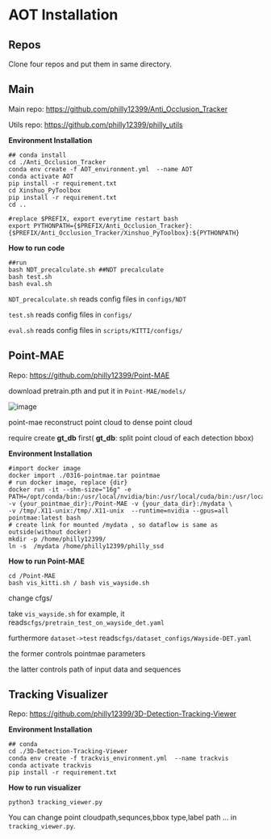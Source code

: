 # AOT Installation

## Repos
Clone four repos and put them in same directory.

## Main
Main repo: https://github.com/philly12399/Anti_Occlusion_Tracker

Utils repo: https://github.com/philly12399/philly_utils

**Environment Installation**
```
## conda install
cd ./Anti_Occlusion_Tracker
conda env create -f AOT_environment.yml  --name AOT
conda activate AOT
pip install -r requirement.txt
cd Xinshuo_PyToolbox
pip install -r requirement.txt
cd ..

#replace $PREFIX, export everytime restart bash
export PYTHONPATH={$PREFIX/Anti_Occlusion_Tracker}:{$PREFIX/Anti_Occlusion_Tracker/Xinshuo_PyToolbox}:${PYTHONPATH}
```
**How to run code**
```
##run
bash NDT_precalculate.sh ##NDT precalculate
bash test.sh 
bash eval.sh 
```
`NDT_precalculate.sh`  reads config files in `configs/NDT`

`test.sh` reads config files in `configs/`

`eval.sh` reads config files in `scripts/KITTI/configs/`

## Point-MAE
Repo: https://github.com/philly12399/Point-MAE

download pretrain.pth and put it in `Point-MAE/models/`

![image](https://hackmd.io/_uploads/rJJVtjMSyl.png)

point-mae reconstruct point cloud to dense point cloud

require create **gt_db** first( **gt_db**: split point cloud of each detection bbox)

**Environment Installation**
```
#import docker image
docker import ./0316-pointmae.tar pointmae
# run docker image, replace {dir}
docker run -it --shm-size="16g" -e PATH=/opt/conda/bin:/usr/local/nvidia/bin:/usr/local/cuda/bin:/usr/local/sbin:/usr/local/bin:/usr/sbin:/usr/bin:/sbin:/bin -v {your_pointmae_dir}:/Point-MAE -v {your_data_dir}:/mydata \
-v /tmp/.X11-unix:/tmp/.X11-unix  --runtime=nvidia --gpus=all pointmae:latest bash
# create link for mounted /mydata , so dataflow is same as outside(without docker)
mkdir -p /home/philly12399/
ln -s  /mydata /home/philly12399/philly_ssd
```
**How to run Point-MAE**
```
cd /Point-MAE
bash vis_kitti.sh / bash vis_wayside.sh
```
change cfgs/

take `vis_wayside.sh` for example, it reads`cfgs/pretrain_test_on_wayside_det.yaml`

furthermore `dataset->test` reads`cfgs/dataset_configs/Wayside-DET.yaml`

the former controls pointmae parameters

the latter controls path of input data and sequences

## Tracking Visualizer
Repo: https://github.com/philly12399/3D-Detection-Tracking-Viewer

**Environment Installation**
```
## conda
cd ./3D-Detection-Tracking-Viewer
conda env create -f trackvis_environment.yml  --name trackvis
conda activate trackvis
pip install -r requirement.txt
```
**How to run visualizer**
```
python3 tracking_viewer.py
```
You can change point cloudpath,sequnces,bbox type,label path ... in `tracking_viewer.py`.
